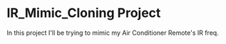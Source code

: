 # IR_Mimic_Cloning Project

In this project I'll be trying to mimic my Air Conditioner Remote's IR freq.